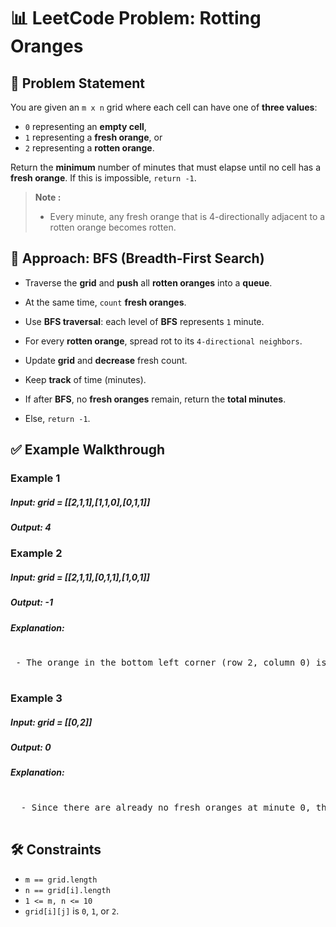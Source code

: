 # 📊 LeetCode Problem: Rotting Oranges

## 🧩 Problem Statement

You are given an `m x n` grid where each cell can have one of **three values**:
- `0` representing an **empty cell**,
- `1` representing a **fresh orange**, or
- `2` representing a **rotten orange**.
  
Return the **minimum** number of minutes that must elapse until no cell has a **fresh orange**. If this is impossible, `return -1`.

> **Note :**
> - Every minute, any fresh orange that is 4-directionally adjacent to a rotten orange becomes rotten.



## 🧠 Approach: BFS (Breadth-First Search)

- Traverse the **grid** and **push** all **rotten oranges** into a **queue**.

- At the same time, `count` **fresh oranges**.

- Use **BFS traversal**: each level of **BFS** represents `1` minute.

- For every **rotten orange**, spread rot to its `4-directional neighbors`.

- Update **grid** and **decrease** fresh count.

- Keep **track** of time (minutes).

- If after **BFS**, no **fresh oranges** remain, return the **total minutes**.

- Else, `return -1`.



## ✅ Example Walkthrough

### Example 1

##### Input: grid = [[2,1,1],[1,1,0],[0,1,1]]
##### Output: 4


### Example 2

##### Input: grid = [[2,1,1],[0,1,1],[1,0,1]]
##### Output: -1

##### Explanation: 
<pre> 
 - The orange in the bottom left corner (row 2, column 0) is never rotten, because rotting only happens 4-directionally.
  
</pre>

### Example 3

##### Input: grid = [[0,2]]
##### Output: 0

##### Explanation: 
<pre> 
  - Since there are already no fresh oranges at minute 0, the answer is just 0.
  
</pre>

## 🛠️ Constraints

- `m == grid.length`
- `n == grid[i].length`
- `1 <= m, n <= 10`
- `grid[i][j]` is `0`, `1`, or `2`.
